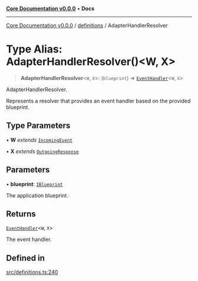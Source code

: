 [**Core Documentation v0.0.0**](../../README.md) • **Docs**

***

[Core Documentation v0.0.0](../../modules.md) / [definitions](../README.md) / AdapterHandlerResolver

# Type Alias: AdapterHandlerResolver()\<W, X\>

> **AdapterHandlerResolver**\<`W`, `X`\>: (`blueprint`) => [`EventHandler`](EventHandler.md)\<`W`, `X`\>

AdapterHandlerResolver.

Represents a resolver that provides an event handler based on the provided blueprint.

## Type Parameters

• **W** *extends* [`IncomingEvent`](../../events/IncomingEvent/classes/IncomingEvent.md)

• **X** *extends* [`OutgoingResponse`](../../events/OutgoingResponse/classes/OutgoingResponse.md)

## Parameters

• **blueprint**: [`IBlueprint`](IBlueprint.md)

The application blueprint.

## Returns

[`EventHandler`](EventHandler.md)\<`W`, `X`\>

The event handler.

## Defined in

[src/definitions.ts:240](https://github.com/stonemjs/core/blob/65be5a9387baf469de681455799e33a2688aa3c9/src/definitions.ts#L240)
